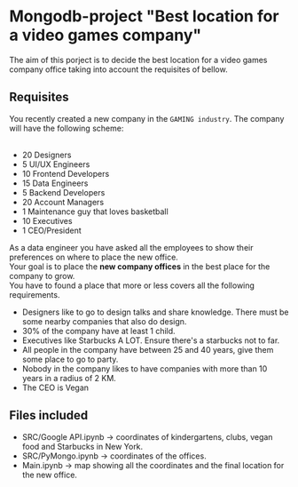 # Mongodb-project "Best location for a video games company"

The aim of this porject is to decide the best location for a video games company office taking into account the requisites of bellow.  

## Requisites

You recently created a new company in the `GAMING industry`. The company will have the following scheme:  
​
- 20 Designers  
- 5 UI/UX Engineers  
- 10 Frontend Developers  
- 15 Data Engineers  
- 5 Backend Developers  
- 20 Account Managers  
- 1 Maintenance guy that loves basketball  
- 10 Executives  
- 1 CEO/President  

As a data engineer you have asked all the employees to show their preferences on where to place the new office.  
Your goal is to place the **new company offices** in the best place for the company to grow.  
You have to found a place that more or less covers all the following requirements.

- Designers like to go to design talks and share knowledge. There must be some nearby companies that also do design.  
- 30% of the company have at least 1 child.  
- Executives like Starbucks A LOT. Ensure there's a starbucks not to far.  
- All people in the company have between 25 and 40 years, give them some place to go to party.  
- Nobody in the company likes to have companies with more than 10 years in a radius of 2 KM.  
- The CEO is Vegan  

## Files included

- SRC/Google API.ipynb -> coordinates of kindergartens, clubs, vegan food and Starbucks in New York.  
- SRC/PyMongo.ipynb -> coordinates of the offices.  
- Main.ipynb ->  map showing all the coordinates and the final location for the new office.

​
